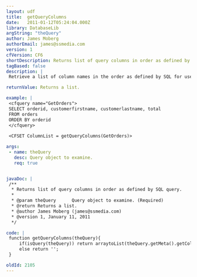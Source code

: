 ```yaml
---
layout: udf
title:  getQueryColumns
date:   2011-01-12T05:24:04.000Z
library: DatabaseLib
argString: "theQuery"
author: James Moberg
authorEmail: james@ssmedia.com
version: 1
cfVersion: CF6
shortDescription: Returns list of query columns in order as defined by SQL query.
tagBased: false
description: |
 Retrieve a list of column names in the order as defined by SQL for use with CFSpreadsheet (generating a header row) and other loop functions.

returnValue: Returns a list.

example: |
 <cfquery name="GetOrders">
 SELECT orderid, customerfirstname, customerlastname, total
 FROM orders
 ORDER BY orderid
 </cfquery>
 
 <CFSET ColumnList = getQueryColumns(GetOrders)>

args:
 - name: theQuery
   desc: Query object to examine.
   req: true


javaDoc: |
 /**
  * Returns list of query columns in order as defined by SQL query.
  * 
  * @param theQuery      Query object to examine. (Required)
  * @return Returns a list. 
  * @author James Moberg (james@ssmedia.com) 
  * @version 1, January 11, 2011 
  */

code: |
 function getQueryColumns(theQuery){
     if(isQuery(theQuery)) return arraytoList(theQuery.getMeta().getColumnLabels());
     else return '';
 }

oldId: 2105
---
```


